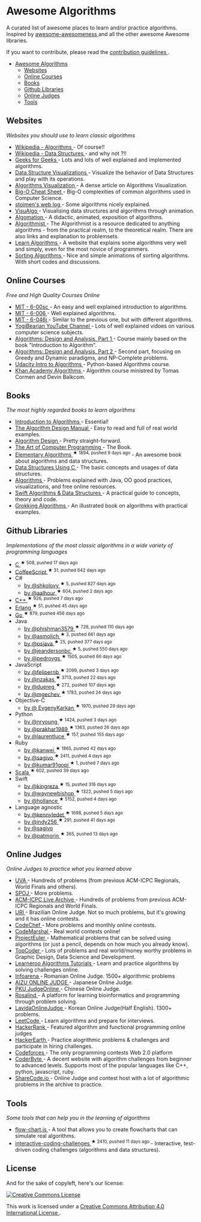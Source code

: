 <h1>
 Awesome Algorithms
</h1>
<p>
 A curated list of awesome places to learn and/or practice algorithms.
Inspired by
 <a href="https://github.com/bayandin/awesome-awesomeness">
  awesome-awesomeness
 </a>
 and all the other awesome Awesome libraries.
</p>
<p>
 If you want to contribute, please read the
 <a href="https://github.com/tayllan/awesome-algorithms/blob/master/CONTRIBUTING.md">
  contribution guidelines
 </a>
 .
</p>
<ul>
 <li>
  <a href="#awesome-algorithms">
   Awesome Algorithms
  </a>
  <ul>
   <li>
    <a href="#websites">
     Websites
    </a>
   </li>
   <li>
    <a href="#online-courses">
     Online Courses
    </a>
   </li>
   <li>
    <a href="#books">
     Books
    </a>
   </li>
   <li>
    <a href="#github-libraries">
     Github Libraries
    </a>
   </li>
   <li>
    <a href="#online-judges">
     Online Judges
    </a>
   </li>
   <li>
    <a href="#tools">
     Tools
    </a>
   </li>
  </ul>
 </li>
</ul>
<h2>
 Websites
</h2>
<p>
 <em>
  Websites you should use to learn classic algorithms
 </em>
</p>
<ul>
 <li>
  <a href="https://en.wikipedia.org/wiki/List_of_algorithms">
   Wikipedia - Algorithms
  </a>
  - Of course!!
 </li>
 <li>
  <a href="https://en.wikipedia.org/wiki/List_of_data_structures">
   Wikipedia - Data Structures
  </a>
  - and why not ?!!
 </li>
 <li>
  <a href="http://www.geeksforgeeks.org/fundamentals-of-algorithms/">
   Geeks for Geeks
  </a>
  -
Lots and lots of well explained and implemented algorithms.
 </li>
 <li>
  <a href="http://www.cs.usfca.edu/~galles/visualization/Algorithms.html">
   Data Structure Visualizations
  </a>
  - Visualize the behavior of Data Structures and play with its operations.
 </li>
 <li>
  <a href="http://bost.ocks.org/mike/algorithms/">
   Algorithms Visualization
  </a>
  - A dense article on Algorithms Visualization.
 </li>
 <li>
  <a href="http://bigocheatsheet.com/">
   Big-O Cheat Sheet
  </a>
  - Big-O complexities of common algorithms used in Computer Science.
 </li>
 <li>
  <a href="http://www.stoimen.com/blog/">
   stoimen's web log
  </a>
  - Some algorithms nicely explained.
 </li>
 <li>
  <a href="http://www.comp.nus.edu.sg/~stevenha/visualization/index.html">
   VisuAlgo
  </a>
  - Visualising data structures and algorithms through animation.
 </li>
 <li>
  <a href="http://www.algomation.com/">
   Algomation
  </a>
  - A didactic, animated, exposition of algorithms.
 </li>
 <li>
  <a href="http://www.algorithmist.com/index.php/Main_Page">
   Algorithmist
  </a>
  - The Algorithmist is a resource dedicated to anything algorithms - from the practical realm, to the theoretical realm. There are also links and explanation to problemsets.
 </li>
 <li>
  <a href="http://www.learnalgorithms.in/">
   Learn Algorithms
  </a>
  - A website that explains some algorithms very well and simply, even for the most novice of programmers.
 </li>
 <li>
  <a href="http://www.sorting-algorithms.com/">
   Sorting Algorithms
  </a>
  - Nice and simple animations of sorting algorithms. With short codes and discussions.
 </li>
</ul>
<h2>
 Online Courses
</h2>
<p>
 <em>
  Free and High Quality Courses Online
 </em>
</p>
<ul>
 <li>
  <a href="http://ocw.mit.edu/courses/electrical-engineering-and-computer-science/6-00sc-introduction-to-computer-science-and-programming-spring-2011/index.htm">
   MIT - 6-00sc
  </a>
  -
An easy and well explained introduction to algorithms.
 </li>
 <li>
  <a href="http://ocw.mit.edu/courses/electrical-engineering-and-computer-science/6-006-introduction-to-algorithms-fall-2011/lecture-videos/">
   MIT - 6-006
  </a>
  -
Well explained algorithms.
 </li>
 <li>
  <a href="http://ocw.mit.edu/courses/electrical-engineering-and-computer-science/6-046j-introduction-to-algorithms-sma-5503-fall-2005/video-lectures/">
   MIT - 6-046j
  </a>
  -
Similar to the previous one, but with different algorithms.
 </li>
 <li>
  <a href="https://www.youtube.com/channel/UCv3Kd0guxD5KWQtP---9D6g">
   YogiBearian YouTube Channel
  </a>
  - Lots of well explained vidoes on various computer science subjects.
 </li>
 <li>
  <a href="https://www.coursera.org/course/algo">
   Algorithms: Design and Analysis, Part 1
  </a>
  - Course mainly based on the book "Introduction to Algorithm".
 </li>
 <li>
  <a href="https://www.coursera.org/course/algo2">
   Algorithms: Design and Analysis, Part 2
  </a>
  - Second part, focusing on Greedy and Dynamic paradigms, and NP-Complete problems.
 </li>
 <li>
  <a href="https://www.udacity.com/course/intro-to-algorithms--cs215">
   Udacity Intro to Algorithms
  </a>
  - Python-based Algorithms course.
 </li>
 <li>
  <a href="https://www.khanacademy.org/computing/computer-science/algorithms">
   Khan Academy Algorithms
  </a>
  - Algorithm course ministred by Tomas Cormen and Devin Balkcom.
 </li>
</ul>
<h2>
 Books
</h2>
<p>
 <em>
  The most highly regarded books to learn algorithms
 </em>
</p>
<ul>
 <li>
  <a href="http://mitpress.mit.edu/books/introduction-algorithms">
   Introduction to Algorithms
  </a>
  - Essential!
 </li>
 <li>
  <a href="https://www8.cs.umu.se/kurser/TDBAfl/VT06/algorithms/BOOK/BOOK/BOOK.HTM">
   The Algorithm Design Manual
  </a>
  - Easy to read and full of real world examples.
 </li>
 <li>
  <a href="http://www.aw-bc.com/info/kleinberg/">
   Algorithm Design
  </a>
  - Pretty straight-forward.
 </li>
 <li>
  <a href="http://www-cs-faculty.stanford.edu/~uno/taocp.html">
   The Art of Computer Programming
  </a>
  - The Book.
 </li>
 <li>
  <a href="https://github.com/liuxinyu95/AlgoXY">
   Elementary Algorithms
  </a>
  <sup>
   &#9733 1894, pushed 9 days ago
  </sup>
  - An awesome book about algorithms and data structures.
 </li>
 <li>
  <a href="http://www.amazon.com/Data-Structures-Using-Aaron-Tenenbaum/dp/0131997467">
   Data Structures Using C
  </a>
  - The basic concepts and usages of data structures.
 </li>
 <li>
  <a href="http://algs4.cs.princeton.edu/home/">
   Algorithms
  </a>
  - Problems explained with Java, OO good practices, visualizations, and free online resources.
 </li>
 <li>
  <a href="http://shop.waynewbishop.com/">
   Swift Algorithms & Data Structures
  </a>
  - A practical guide to concepts, theory and code.
 </li>
 <li>
  <a href="http://www.manning.com/bhargava">
   Grokking Algorithms
  </a>
  - An illustrated book on algorithms with practical examples.
 </li>
</ul>
<h2>
 Github Libraries
</h2>
<p>
 <em>
  Implementations of the most classic algorithms in a wide variety of programming languages
 </em>
</p>
<ul>
 <li>
  <a href="https://github.com/fragglet/c-algorithms">
   C
  </a>
  <sup>
   &#9733 508, pushed 17 days ago
  </sup>
 </li>
 <li>
  <a href="https://github.com/BrunoRB/algorithms.coffee">
   CoffeeScript
  </a>
  <sup>
   &#9733 31, pushed 642 days ago
  </sup>
 </li>
 <li>
  C#
  <ul>
   <li>
    <a href="https://github.com/shkolovy/classic-algorithms">
     by @shkolovy
    </a>
    <sup>
     &#9733 5, pushed 827 days ago
    </sup>
   </li>
   <li>
    <a href="https://github.com/aalhour/C-Sharp-Algorithms">
     by @aalhour
    </a>
    <sup>
     &#9733 604, pushed 2 days ago
    </sup>
   </li>
  </ul>
 </li>
 <li>
  <a href="https://github.com/xtaci/algorithms">
   C++
  </a>
  <sup>
   &#9733 926, pushed 7 days ago
  </sup>
 </li>
 <li>
  <a href="https://github.com/aggelgian/erlang-algorithms">
   Erlang
  </a>
  <sup>
   &#9733 51, pushed 45 days ago
  </sup>
 </li>
 <li>
  <a href="https://github.com/arnauddri/algorithms">
   Go
  </a>
  <sup>
   &#9733 879, pushed 456 days ago
  </sup>
 </li>
 <li>
  Java
  <ul>
   <li>
    <a href="https://github.com/phishman3579/java-algorithms-implementation">
     by @phishman3579
    </a>
    <sup>
     &#9733 726, pushed 110 days ago
    </sup>
   </li>
   <li>
    <a href="https://github.com/asmolich/algorithms">
     by @asmolich
    </a>
    <sup>
     &#9733 3, pushed 661 days ago
    </sup>
   </li>
   <li>
    <a href="https://github.com/psjava/psjava">
     by @psjava
    </a>
    <sup>
     &#9733 25, pushed 377 days ago
    </sup>
   </li>
   <li>
    <a href="https://github.com/jeandersonbc/algorithms-and-ds">
     by @jeandersonbc
    </a>
    <sup>
     &#9733 5, pushed 550 days ago
    </sup>
   </li>
   <li>
    <a href="https://github.com/pedrovgs/Algorithms">
     by @pedrovgs
    </a>
    <sup>
     &#9733 1505, pushed 66 days ago
    </sup>
   </li>
  </ul>
 </li>
 <li>
  JavaScript
  <ul>
   <li>
    <a href="https://github.com/felipernb/algorithms.js">
     by @felipernb
    </a>
    <sup>
     &#9733 2099, pushed 3 days ago
    </sup>
   </li>
   <li>
    <a href="https://github.com/nzakas/computer-science-in-javascript">
     by @nzakas
    </a>
    <sup>
     &#9733 3713, pushed 22 days ago
    </sup>
   </li>
   <li>
    <a href="https://github.com/duereg/js-algorithms">
     by @duereg
    </a>
    <sup>
     &#9733 272, pushed 107 days ago
    </sup>
   </li>
   <li>
    <a href="https://github.com/mgechev/javascript-algorithms">
     by @mgechev
    </a>
    <sup>
     &#9733 1783, pushed 24 days ago
    </sup>
   </li>
  </ul>
 </li>
 <li>
  Objective-C
  <ul>
   <li>
    <a href="https://github.com/EvgenyKarkan/EKAlgorithms">
     by @ EvgenyKarkan
    </a>
    <sup>
     &#9733 1970, pushed 29 days ago
    </sup>
   </li>
  </ul>
 </li>
 <li>
  Python
  <ul>
   <li>
    <a href="https://github.com/nryoung/algorithms">
     by @nryoung
    </a>
    <sup>
     &#9733 1424, pushed 3 days ago
    </sup>
   </li>
   <li>
    <a href="https://github.com/prakhar1989/Algorithms">
     by @prakhar1989
    </a>
    <sup>
     &#9733 1363, pushed 26 days ago
    </sup>
   </li>
   <li>
    <a href="https://github.com/laurentluce/python-algorithms">
     by @laurentluce
    </a>
    <sup>
     &#9733 157, pushed 155 days ago
    </sup>
   </li>
  </ul>
 </li>
 <li>
  Ruby
  <ul>
   <li>
    <a href="https://github.com/kanwei/algorithms">
     by @kanwei
    </a>
    <sup>
     &#9733 1865, pushed 42 days ago
    </sup>
   </li>
   <li>
    <a href="https://github.com/sagivo/algorithms">
     by @sagivo
    </a>
    <sup>
     &#9733 2411, pushed 4 days ago
    </sup>
   </li>
   <li>
    <a href="https://github.com/kumar91gopi/Algorithms-and-Data-Structures-in-Ruby">
     by @kumar91gopi
    </a>
    <sup>
     &#9733 1, pushed 7 days ago
    </sup>
   </li>
  </ul>
 </li>
 <li>
  <a href="https://github.com/vkostyukov/scalacaster">
   Scala
  </a>
  <sup>
   &#9733 602, pushed 39 days ago
  </sup>
 </li>
 <li>
  Swift
  <ul>
   <li>
    <a href="https://github.com/kingreza/Swift-Algorithms-Strings-">
     by @kingreza
    </a>
    <sup>
     &#9733 15, pushed 316 days ago
    </sup>
   </li>
   <li>
    <a href="https://github.com/waynewbishop/SwiftStructures">
     by @waynewbishop
    </a>
    <sup>
     &#9733 1322, pushed 5 days ago
    </sup>
   </li>
   <li>
    <a href="https://github.com/hollance/swift-algorithm-club">
     by @hollance
    </a>
    <sup>
     &#9733 5152, pushed 4 days ago
    </sup>
   </li>
  </ul>
 </li>
 <li>
  Language agnostic
  <ul>
   <li>
    <a href="https://github.com/kennyledet/Algorithm-Implementations">
     by @kennyledet
    </a>
    <sup>
     &#9733 1698, pushed 5 days ago
    </sup>
   </li>
   <li>
    <a href="https://github.com/indy256/codelibrary">
     by @indy256
    </a>
    <sup>
     &#9733 291, pushed 41 days ago
    </sup>
   </li>
   <li>
    <a href="https://github.com/sagivo/algorithms">
     by @sagivo
    </a>
   </li>
   <li>
    <a href="https://github.com/patmorin/ods">
     by @patmorin
    </a>
    <sup>
     &#9733 365, pushed 13 days ago
    </sup>
   </li>
  </ul>
 </li>
</ul>
<h2>
 Online Judges
</h2>
<p>
 <em>
  Online Judges to practice what you learned above
 </em>
</p>
<ul>
 <li>
  <a href="https://uva.onlinejudge.org/">
   UVA
  </a>
  -
Hundreds of problems (from previous ACM-ICPC Regionals, World Finals and others).
 </li>
 <li>
  <a href="http://www.spoj.com/">
   SPOJ
  </a>
  - More problems.
 </li>
 <li>
  <a href="https://icpcarchive.ecs.baylor.edu/">
   ACM-ICPC Live Archive
  </a>
  -
Hundreds of problems from previous ACM-ICPC Regionals and World Finals.
 </li>
 <li>
  <a href="https://www.urionlinejudge.com.br/judge/login">
   URI
  </a>
  -
Brazilian Online Judge. Not so much problems, but it's growing and it has online contests.
 </li>
 <li>
  <a href="https://www.codechef.com/">
   CodeChef
  </a>
  -
More problems and monthly online contests.
 </li>
 <li>
  <a href="https://algo.codemarshal.org/">
   CodeMarshal
  </a>
  -
Real world contests online!
 </li>
 <li>
  <a href="https://projecteuler.net/">
   ProjectEuler
  </a>
  -
Mathematical problems that can be solved using algorithms (or just a pencil, depends on how much you already know).
 </li>
 <li>
  <a href="https://www.topcoder.com/">
   TopCoder
  </a>
  - Lots of problems and real world/money worthy problems in Graphic Design, Data Science and Development.
 </li>
 <li>
  <a href="https://www.learneroo.com/subjects/8">
   Learneroo Algorithms Tutorials
  </a>
  - Learn and practice algorithms by solving challenges online.
 </li>
 <li>
  <a href="http://www.infoarena.ro/">
   Infoarena
  </a>
  - Romanian Online Judge. 1500+ algorithmic problems
 </li>
 <li>
  <a href="http://judge.u-aizu.ac.jp/onlinejudge/">
   AIZU ONLINE JUDGE
  </a>
  - Japanese Online Judge.
 </li>
 <li>
  <a href="http://poj.org/">
   PKU JudgeOnline
  </a>
  - Chinese Online Judge.
 </li>
 <li>
  <a href="http://rosalind.info/problems/locations/">
   Rosalind
  </a>
  - A platform for learning bioinformatics and programming through problem solving.
 </li>
 <li>
  <a href="http://judge.lavida.us">
   LavidaOnlineJudge
  </a>
  - Korean Online Judge(Half English). 1300+ problems.
 </li>
 <li>
  <a href="https://leetcode.com/">
   LeetCode
  </a>
  - Learn algorithms and prepare for interviews.
 </li>
 <li>
  <a href="https://www.hackerrank.com/">
   HackerRank
  </a>
  - Featured algorithm and functional programming online judges
 </li>
 <li>
  <a href="https://www.hackerearth.com/">
   HackerEarth
  </a>
  - Practice alogrithmic problems & challenges and participate in hiring challenges.
 </li>
 <li>
  <a href="http://codeforces.com/">
   Codeforces
  </a>
  - The only programming contests Web 2.0 platform
 </li>
 <li>
  <a href="http://www.coderbyte.com/">
   CoderByte
  </a>
  - A decent website with algorithm challenges from beginner to advanced levels. Supports most of the popular languages like C++, python, javascript, ruby.
 </li>
 <li>
  <a href="https://sharecode.io/">
   ShareCode.io
  </a>
  - Online Judge and contest host with a lot of algorithmic problems in the archive to practice.
 </li>
</ul>
<h2>
 Tools
</h2>
<p>
 <em>
  Some tools that can help you in the learning of algorithms
 </em>
</p>
<ul>
 <li>
  <a href="http://brunorb.github.io/flow-chart.js/dist/index.html">
   flow-chart.js
  </a>
  -
A tool that allows you to create flowcharts that can simulate real algorithms.
 </li>
 <li>
  <a href="https://github.com/donnemartin/interactive-coding-challenges">
   interactive-coding-challenges
  </a>
  <sup>
   &#9733 2410, pushed 11 days ago
  </sup>
  - Interactive, test-driven coding challenges (algorithms and data structures).
 </li>
</ul>
<h2>
 License
</h2>
<p>
 And for the sake of copyleft, here's our license:
</p>
<p>
 <a href="http://creativecommons.org/licenses/by/4.0/">
  <img alt="Creative Commons License" src="http://i.creativecommons.org/l/by/4.0/88x31.png"/>
 </a>
</p>
<p>
 This work is licensed under a
 <a href="http://creativecommons.org/licenses/by/4.0/">
  Creative Commons Attribution 4.0 International License
 </a>
 .
</p>
